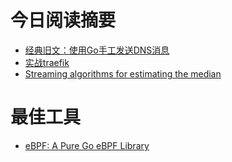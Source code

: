 # 今日阅读摘要

* [经典旧文：使用Go手工发送DNS消息](https://ops.tips/blog/raw-dns-resolver-in-go/)
* [实战traefik](https://blog.yongweilun.me/traefik-in-actions-the-cloud-native-edge-router)
* [Streaming algorithms for estimating the median](https://aakinshin.net/posts/p2-quantile-estimator/)

# 最佳工具

* [eBPF: A Pure Go eBPF Library](https://github.com/cilium/ebpf)
